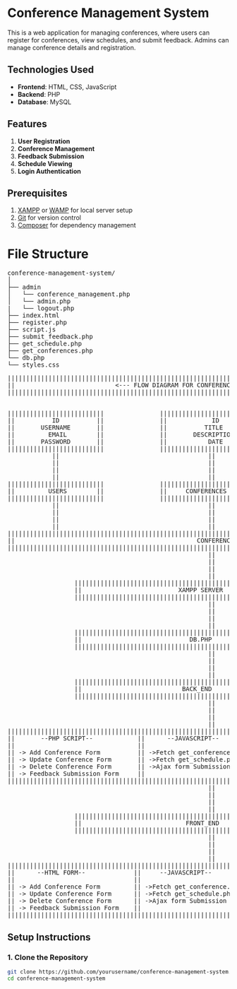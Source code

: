 # Conference Management System

This is a web application for managing conferences, where users can register for conferences, view schedules, and submit feedback. Admins can manage conference details and registration.

## Technologies Used

- **Frontend**: HTML, CSS, JavaScript
- **Backend**: PHP
- **Database**: MySQL

## Features

1. **User Registration**
2. **Conference Management**
3. **Feedback Submission**
4. **Schedule Viewing**
5. **Login Authentication**

## Prerequisites

1. [XAMPP](https://www.apachefriends.org/index.html) or [WAMP](http://www.wampserver.com/en/) for local server setup
2. [Git](https://git-scm.com/) for version control
3. [Composer](https://getcomposer.org/) for dependency management


# File Structure
<pre>
conference-management-system/
│
├── admin
│   └── conference_management.php
│   └── admin.php
|   └── logout.php
├── index.html
├── register.php
├── script.js
├── submit_feedback.php
├── get_schedule.php
├── get_conferences.php
└── db.php
└── styles.css
</pre>

<pre>
|||||||||||||||||||||||||||||||||||||||||||||||||||||||||||||||||||||||||||||||||||||||||||||||||||||||||||||                    
||                           <--- FLOW DIAGRAM FOR CONFERENCE MANAGEMENT SYSTEM ---><                      ||                                                                                    
|||||||||||||||||||||||||||||||||||||||||||||||||||||||||||||||||||||||||||||||||||||||||||||||||||||||||||||


||||||||||||||||||||||||||               ||||||||||||||||||||||||||               |||||||||||||||||||||||||||
||          ID          ||               ||            ID        ||               ||          ID           ||
||       USERNAME       ||               ||          TITLE       ||               ||        USER_ID        ||
||         EMAIL        ||               ||       DESCRIPTION    ||               ||     CONFERENCE_ID     ||
||       PASSWORD       ||               ||           DATE       ||               ||       COMMENTS        ||
||||||||||||||||||||||||||               ||||||||||||||||||||||||||               |||||||||||||||||||||||||||
            ||                                        ||                                          ||
            ||                                        ||                                          ||
            ||                                        ||                                          ||
            ||                                        ||                                          ||
||||||||||||||||||||||||||               ||||||||||||||||||||||||||               |||||||||||||||||||||||||||  
||         USERS        ||               ||     CONFERENCES      ||               ||       FEEDBACK        ||                                      
||||||||||||||||||||||||||               ||||||||||||||||||||||||||               |||||||||||||||||||||||||||
            ||                                        ||                                          ||        
            ||                                        ||                                          ||        
            ||                                        ||                                          ||        
            ||                                        ||                                          ||        
|||||||||||||||||||||||||||||||||||||||||||||||||||||||||||||||||||||||||||||||||||||||||||||||||||||||||||||
||                                                 CONFERENCE_MANAGEMENT                                   ||
|||||||||||||||||||||||||||||||||||||||||||||||||||||||||||||||||||||||||||||||||||||||||||||||||||||||||||||
                                                      ||                                                      
                                                      ||                                                   
                                                      ||                                                    
                                                      ||                                                    
                  |||||||||||||||||||||||||||||||||||||||||||||||||||||||||||||||||||||||                   
                  ||                          XAMPP SERVER                             ||                   
                  |||||||||||||||||||||||||||||||||||||||||||||||||||||||||||||||||||||||                   
                                                      ||                                                    
                                                      ||                                                    
                                                      ||                                                        
                                                      ||                                                    
                  |||||||||||||||||||||||||||||||||||||||||||||||||||||||||||||||||||||||                    
                  ||                             DB.PHP                                ||                   
                  |||||||||||||||||||||||||||||||||||||||||||||||||||||||||||||||||||||||                   
                                                      ||                                                    
                                                      ||                                                     
                                                      ||                                                    
                                                      ||                                                    
                  |||||||||||||||||||||||||||||||||||||||||||||||||||||||||||||||||||||||                   
                  ||                           BACK_END                                ||                   
                  |||||||||||||||||||||||||||||||||||||||||||||||||||||||||||||||||||||||                   
                                                      ||                                                    
                                                      ||                                                    
                                                      ||                                                    
                                                      ||                                                    
|||||||||||||||||||||||||||||||||||||||||||||||||||||||||||||||||||||||||||||||||||||||||||||||||||||||||||||
||       --PHP SCRIPT--            ||      --JAVASCRIPT--               ||     --DISPLAY SECTIONS--        ||
||                                 ||                                   ||                                 ||
|| -> Add Conference Form          || ->Fetch get_conference.php        || ->Conference Schedule Display   ||
|| -> Update Conference Form       || ->Fetch get_schedule.php          || ->Feedback Display              ||
|| -> Delete Conference Form       || ->Ajax form Submission            ||                                 ||
|| -> Feedback Submission Form     ||                                   |                                  ||
|||||||||||||||||||||||||||||||||||||||||||||||||||||||||||||||||||||||||||||||||||||||||||||||||||||||||||||
                                                      ||
                                                      ||                                                    
                                                      ||
                                                      ||
                  |||||||||||||||||||||||||||||||||||||||||||||||||||||||||||||||||||||||                   
                  ||                            FRONT_END                              ||
                  |||||||||||||||||||||||||||||||||||||||||||||||||||||||||||||||||||||||
                                                      ||
                                                      ||                                                    
                                                      ||
                                                      ||                                                    
|||||||||||||||||||||||||||||||||||||||||||||||||||||||||||||||||||||||||||||||||||||||||||||||||||||||||||||
||      --HTML FORM--             ||     --JAVASCRIPT--              ||     --DISPLAY SECTIONS--           ||
||                                ||                                 ||                                    ||
|| -> Add Conference Form         || ->Fetch get_conference.php      || ->Conference Schedule Display      ||
|| -> Update Conference Form      || ->Fetch get_schedule.php        || ->Feedback Display                 ||
|| -> Delete Conference Form      || ->Ajax form Submission          ||                                    ||
|| -> Feedback Submission Form    ||                                 ||                                    ||
|||||||||||||||||||||||||||||||||||||||||||||||||||||||||||||||||||||||||||||||||||||||||||||||||||||||||||||
</pre>

## Setup Instructions

### 1. Clone the Repository
```sh
git clone https://github.com/yourusername/conference-management-system.git
cd conference-management-system
